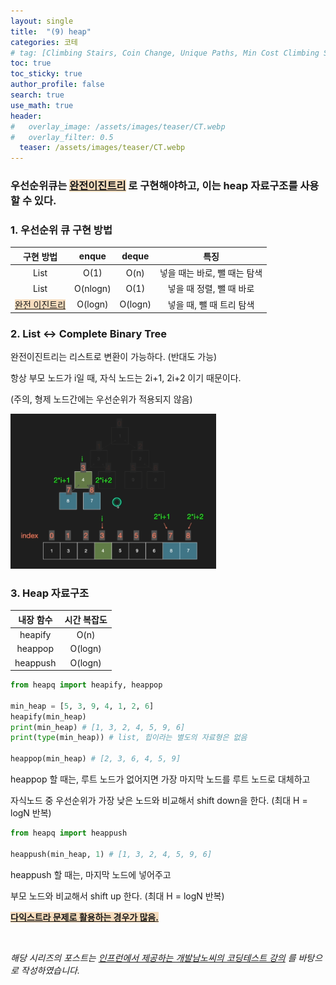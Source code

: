 ```yaml
---
layout: single  
title:  "(9) heap"
categories: 코테
# tag: [Climbing Stairs, Coin Change, Unique Paths, Min Cost Climbing Stairs]
toc: true
toc_sticky: true
author_profile: false
search: true
use_math: true
header:
#   overlay_image: /assets/images/teaser/CT.webp
#   overlay_filter: 0.5
  teaser: /assets/images/teaser/CT.webp
---
```


### 우선순위큐는 <u><span style='background-color:#F7DDBE'>완전이진트리</span></u> 로 구현해야하고, 이는 heap 자료구조를 사용할 수 있다.

### 1. 우선순위 큐 구현 방법 

| 구현 방법 | enque | deque | 특징 |
|:--------:|:-----:|:-----:|:--------:|
| List | O(1) | O(n) | 넣을 때는 바로, 뺄 때는 탐색 |
| List | O(nlogn) | O(1) | 넣을 때 정렬, 뺄 때 바로 |
| <u><span style='background-color:#F7DDBE'>완전 이진트리</span></u> | O(logn) | O(logn) | 넣을 때, 뺄 때 트리 탐색 |

### 2. List ↔ Complete Binary Tree

완전이진트리는 리스트로 변환이 가능하다. (반대도 가능)

항상 부모 노드가 i일 때, 자식 노드는 2i+1, 2i+2 이기 때문이다.

(주의, 형제 노드간에는 우선순위가 적용되지 않음)

<img src="/assets/images/2023-04-12-heap/toList.png" alt="리스트로 변환" style="zoom:40%;" /> <br/>


### 3. Heap 자료구조

| 내장 함수 | 시간 복잡도 | 
|:--------:|:-----:|
| heapify | O(n) | 
| heappop | O(logn) | 
| heappush | O(logn) | 


```python
from heapq import heapify, heappop

min_heap = [5, 3, 9, 4, 1, 2, 6]
heapify(min_heap) 
print(min_heap) # [1, 3, 2, 4, 5, 9, 6]
print(type(min_heap)) # list, 힙이라는 별도의 자료형은 없음

heappop(min_heap) # [2, 3, 6, 4, 5, 9]
```

heappop 할 때는, 루트 노드가 없어지면 가장 마지막 노드를 루트 노드로 대체하고

자식노드 중 우선순위가 가장 낮은 노드와 비교해서 shift down을 한다. (최대 H = logN 반복)


```python
from heapq import heappush

heappush(min_heap, 1) # [1, 3, 2, 4, 5, 9, 6]
```

heappush 할 때는, 마지막 노드에 넣어주고

부모 노드와 비교해서 shift up 한다. (최대 H = logN 반복)


**<u><span style='background-color:#F7DDBE'>다익스트라 문제로 활용하는 경우가 많음.</span></u>**

<br/>

*해당 시리즈의 포스트는 [인프런에서 제공하는 개발남노씨의 코딩테스트 강의](https://www.inflearn.com/course/%EC%BD%94%EB%94%A9%ED%85%8C%EC%8A%A4%ED%8A%B8-%EC%9E%85%EB%AC%B8-%ED%8C%8C%EC%9D%B4%EC%8D%AC) 를 바탕으로 작성하였습니다.*
